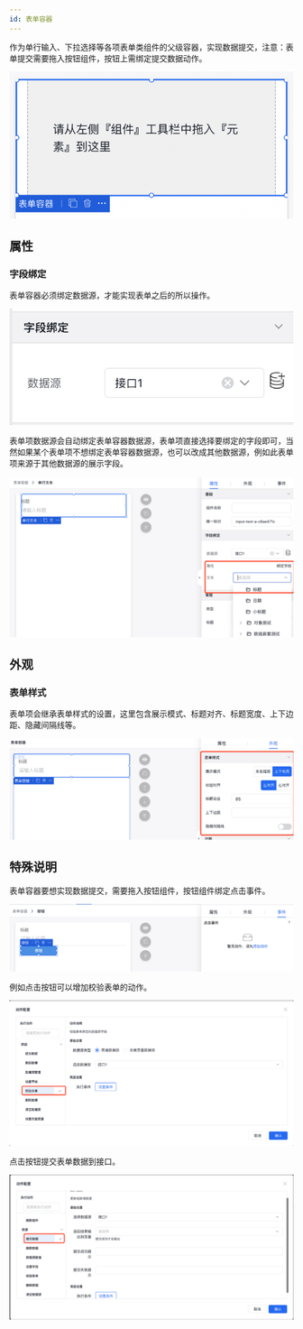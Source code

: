 ```yaml
---
id: 表单容器
---
```


作为单行输入、下拉选择等各项表单类组件的父级容器，实现数据提交，注意：表单提交需要拖入按钮组件，按钮上需绑定提交数据动作。


![image.png](/img/移动应用/组件/form-container-1.png)


## 属性

### 字段绑定

表单容器必须绑定数据源，才能实现表单之后的所以操作。

![image.png](/img/移动应用/组件/form-container-2.png)

表单项数据源会自动绑定表单容器数据源，表单项直接选择要绑定的字段即可，当然如果某个表单项不想绑定表单容器数据源，也可以改成其他数据源，例如此表单项来源于其他数据源的展示字段。

![image.png](/img/移动应用/组件/form-container-4.png)



## 外观

### 表单样式

表单项会继承表单样式的设置，这里包含展示模式、标题对齐、标题宽度、上下边距、隐藏间隔线等。

![image.png](/img/移动应用/组件/form-container-3.png)


## 特殊说明

表单容器要想实现数据提交，需要拖入按钮组件，按钮组件绑定点击事件。

![image.png](/img/移动应用/组件/form-container-5.png)

例如点击按钮可以增加校验表单的动作。

![image.png](/img/移动应用/组件/form-container-6.png)

点击按钮提交表单数据到接口。

![image.png](/img/移动应用/组件/form-container-7.png)
